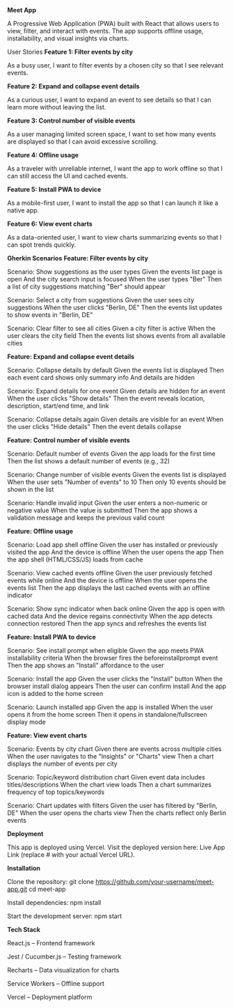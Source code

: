 **Meet App**

A Progressive Web Application (PWA) built with React that allows users to view, filter, and interact with events. The app supports offline usage, installability, and visual insights via charts.

User Stories
**Feature 1: Filter events by city**

As a busy user, I want to filter events by a chosen city so that I see relevant events.

**Feature 2: Expand and collapse event details**

As a curious user, I want to expand an event to see details so that I can learn more without leaving the list.

**Feature 3: Control number of visible events**

As a user managing limited screen space, I want to set how many events are displayed so that I can avoid excessive scrolling.

**Feature 4: Offline usage**

As a traveler with unreliable internet, I want the app to work offline so that I can still access the UI and cached events.

**Feature 5: Install PWA to device**

As a mobile-first user, I want to install the app so that I can launch it like a native app.

**Feature 6: View event charts**

As a data-oriented user, I want to view charts summarizing events so that I can spot trends quickly.

**Gherkin Scenarios**
**Feature: Filter events by city**

Scenario: Show suggestions as the user types
Given the events list page is open
And the city search input is focused
When the user types "Ber"
Then a list of city suggestions matching "Ber" should appear

Scenario: Select a city from suggestions
Given the user sees city suggestions
When the user clicks "Berlin, DE"
Then the events list updates to show events in "Berlin, DE"

Scenario: Clear filter to see all cities
Given a city filter is active
When the user clears the city field
Then the events list shows events from all available cities

**Feature: Expand and collapse event details**

Scenario: Collapse details by default
Given the events list is displayed
Then each event card shows only summary info
And details are hidden

Scenario: Expand details for one event
Given details are hidden for an event
When the user clicks "Show details"
Then the event reveals location, description, start/end time, and link

Scenario: Collapse details again
Given details are visible for an event
When the user clicks "Hide details"
Then the event details collapse

**Feature: Control number of visible events**

Scenario: Default number of events
Given the app loads for the first time
Then the list shows a default number of events (e.g., 32)

Scenario: Change number of visible events
Given the events list is displayed
When the user sets "Number of events" to 10
Then only 10 events should be shown in the list

Scenario: Handle invalid input
Given the user enters a non-numeric or negative value
When the value is submitted
Then the app shows a validation message and keeps the previous valid count

**Feature: Offline usage**

Scenario: Load app shell offline
Given the user has installed or previously visited the app
And the device is offline
When the user opens the app
Then the app shell (HTML/CSS/JS) loads from cache

Scenario: View cached events offline
Given the user previously fetched events while online
And the device is offline
When the user opens the events list
Then the app displays the last cached events with an offline indicator

Scenario: Show sync indicator when back online
Given the app is open with cached data
And the device regains connectivity
When the app detects connection restored
Then the app syncs and refreshes the events list

**Feature: Install PWA to device**

Scenario: See install prompt when eligible
Given the app meets PWA installability criteria
When the browser fires the beforeinstallprompt event
Then the app shows an "Install" affordance to the user

Scenario: Install the app
Given the user clicks the "Install" button
When the browser install dialog appears
Then the user can confirm install
And the app icon is added to the home screen

Scenario: Launch installed app
Given the app is installed
When the user opens it from the home screen
Then it opens in standalone/fullscreen display mode

**Feature: View event charts**

Scenario: Events by city chart
Given there are events across multiple cities
When the user navigates to the "Insights" or "Charts" view
Then a chart displays the number of events per city

Scenario: Topic/keyword distribution chart
Given event data includes titles/descriptions
When the chart view loads
Then a chart summarizes frequency of top topics/keywords

Scenario: Chart updates with filters
Given the user has filtered by "Berlin, DE"
When the user opens the charts view
Then the charts reflect only Berlin events

**Deployment**

This app is deployed using Vercel.
Visit the deployed version here: Live App Link (replace # with your actual Vercel URL).

**Installation**

Clone the repository:
git clone https://github.com/your-username/meet-app.git
cd meet-app

Install dependencies:
npm install

Start the development server:
npm start

**Tech Stack**

React.js – Frontend framework

Jest / Cucumber.js – Testing framework

Recharts – Data visualization for charts

Service Workers – Offline support

Vercel – Deployment platform
